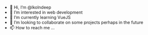 - 👋 Hi, I’m @lkolndeep
- 👀 I’m interested in web development
- 🌱 I’m currently learning VueJS
- 💞️ I’m looking to collaborate on some projects perhaps in the future
- 📫 How to reach me ...

<!---
lkolndeep/lkolndeep is a ✨ special ✨ repository because its `README.md` (this file) appears on your GitHub profile.
You can click the Preview link to take a look at your changes.
--->
